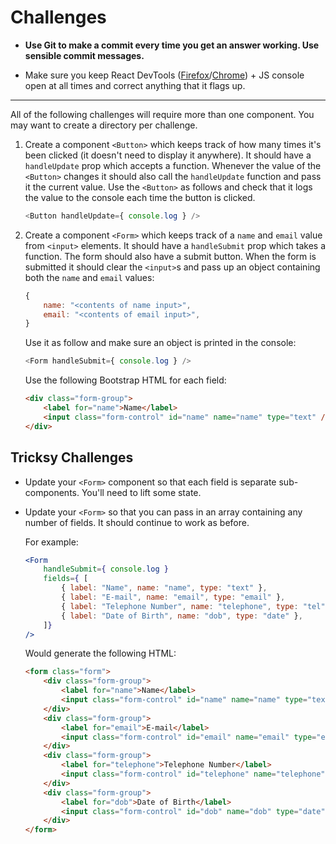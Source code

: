 # Challenges

- **Use Git to make a commit every time you get an answer working. Use sensible commit messages.**

- Make sure you keep React DevTools ([Firefox](https://addons.mozilla.org/en-US/firefox/addon/react-devtools/)/[Chrome](https://chrome.google.com/webstore/detail/react-developer-tools/fmkadmapgofadopljbjfkapdkoienihi)) + JS console open at all times and correct anything that it flags up.

---

All of the following challenges will require more than one component. You may want to create a directory per challenge.

1) Create a component `<Button>` which keeps track of how many times it's been clicked (it doesn't need to display it anywhere). It should have a `handleUpdate` prop which accepts a function. Whenever the value of the `<Button>` changes it should also call the `handleUpdate` function and pass it the current value. Use the `<Button>` as follows and check that it logs the value to the console each time the button is clicked.

    ```js
    <Button handleUpdate={ console.log } />
    ```

2) Create a component `<Form>` which keeps track of a `name` and `email` value from `<input>` elements. It should have a `handleSubmit` prop which takes a function. The form should also have a submit button. When the form is submitted it should clear the `<input>`s and pass up an object containing both the `name` and `email` values:

    ```js
    {
        name: "<contents of name input>",
        email: "<contents of email input>",
    }
    ```

    Use it as follow and make sure an object is printed in the console:

    ```js
    <Form handleSubmit={ console.log } />
    ```

    Use the following Bootstrap HTML for each field:

    ```html
    <div class="form-group">
        <label for="name">Name</label>
        <input class="form-control" id="name" name="name" type="text" />
    </div>
    ```



## Tricksy Challenges

- Update your `<Form>` component so that each field is separate sub-components. You'll need to lift some state.

- Update your `<Form>` so that you can pass in an array containing any number of fields. It should continue to work as before.

    For example:

    ```jsx
    <Form
        handleSubmit={ console.log }
        fields={ [
            { label: "Name", name: "name", type: "text" },
            { label: "E-mail", name: "email", type: "email" },
            { label: "Telephone Number", name: "telephone", type: "tel" },
            { label: "Date of Birth", name: "dob", type: "date" },
        ]}
    />
    ```

    Would generate the following HTML:

    ```html
    <form class="form">
        <div class="form-group">
            <label for="name">Name</label>
            <input class="form-control" id="name" name="name" type="text" />
        </div>
        <div class="form-group">
            <label for="email">E-mail</label>
            <input class="form-control" id="email" name="email" type="email" />
        </div>
        <div class="form-group">
            <label for="telephone">Telephone Number</label>
            <input class="form-control" id="telephone" name="telephone" type="tel" />
        </div>
        <div class="form-group">
            <label for="dob">Date of Birth</label>
            <input class="form-control" id="dob" name="dob" type="date" />
        </div>
    </form>
    ```
